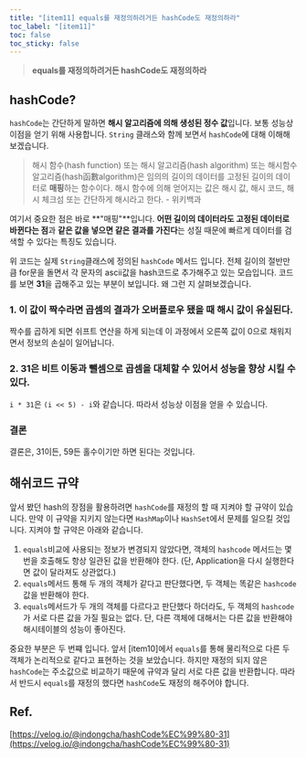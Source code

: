 ```yaml
---
title: "[item11] equals를 재정의하려거든 hashCode도 재정의하라"
toc_label: "[item11]"
toc: false
toc_sticky: false
---
```


> **equals를 재정의하려거든 hashCode도 재정의하라**

## hashCode?
`hashCode`는 간단하게 말하면 **해시 알고리즘에 의해 생성된 정수 값**입니다. 보통 성능상 이점을 얻기 위해 사용합니다. `String` 클래스와 함께 보면서 `hashCode`에 대해 이해해 보겠습니다.

> 해시 함수(hash function) 또는 해시 알고리즘(hash algorithm) 또는 해시함수알고리즘(hash函數algorithm)은 임의의 길이의 데이터를 고정된 길이의 데이터로 **매핑**하는 함수이다. 해시 함수에 의해 얻어지는 값은 해시 값, 해시 코드, 해시 체크섬 또는 간단하게 해시라고 한다. - 위키백과

여기서 중요한 점은 바로 **"매핑"**입니다. **어떤 길이의 데이터라도 고정된 데이터로 바뀐다는 점**과 **같은 값을 넣으면 같은 결과를 가진다**는 성질 때문에 빠르게 데이터를 검색할 수 있다는 특징도 있습니다.

<script src="https://gist.github.com/gusah009/d25d854df0ae93a4b1905d2662dda554.js"></script>

위 코드는 실제 `String`클래스에 정의된 `hashCode` 메서드 입니다. 전체 길이의 절반만큼 for문을 돌면서 각 문자의 ascii값을 hash코드로 추가해주고 있는 모습입니다. 코드를 보면 **31**을 곱해주고 있는 부분이 보입니다. 왜 그런 지 살펴보겠습니다.

### 1. 이 값이 짝수라면 곱셈의 결과가 오버플로우 됐을 때 해시 값이 유실된다.
짝수를 곱하게 되면 쉬프트 연산을 하게 되는데 이 과정에서 오른쪽 값이 0으로 채워지면서 정보의 손실이 일어납니다.

### 2. 31은 비트 이동과 뺄셈으로 곱셈을 대체할 수 있어서 성능을 향상 시킬 수 있다.
`i * 31`은 `(i << 5) - i`와 같습니다. 따라서 성능상 이점을 얻을 수 있습니다.

### 결론
결론은, 31이든, 59든 홀수이기만 하면 된다는 것입니다.

## 해쉬코드 규약
앞서 봤던 hash의 장점을 활용하려면 `hashCode`를 재정의 할 때 지켜야 할 규약이 있습니다. 만약 이 규약을 지키지 않는다면 `HashMap`이나 `HashSet`에서 문제를 일으킬 것입니다. 지켜야 할 규약은 아래와 같습니다.

1. `equals`비교에 사용되는 정보가 변경되지 않았다면, 객체의 `hashcode` 메서드는 몇번을 호출해도 항상 일관된 값을 반환해야 한다. (단, Application을 다시 실행한다면 값이 달라져도 상관없다.)
2. `equals`메서드 통해 두 개의 객체가 같다고 판단했다면, 두 객체는 똑같은 `hashcode` 값을 반환해야 한다.
3. `equals`메서드가 두 개의 객체를 다르다고 판단했다 하더라도, 두 객체의 `hashcode`가 서로 다른 값을 가질 필요는 없다. 단, 다른 객체에 대해서는 다른 값을 반환해야 해시테이블의 성능이 좋아진다.

중요한 부분은 두 번쨰 입니다. 앞서 [item10]에서 `equals`를 통해 물리적으로 다른 두 객체가 논리적으로 같다고 표현하는 것을 보았습니다. 하지만 재정의 되지 않은 `hashCode`는 주소값으로 비교하기 때문에 규약과 달리 서로 다른 값을 반환합니다. 따라서 반드시 `equals`를 재정의 했다면 `hashCode`도 재정의 해주어야 합니다.


## Ref.
[https://velog.io/@indongcha/hashCode%EC%99%80-31](https://velog.io/@indongcha/hashCode%EC%99%80-31)